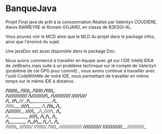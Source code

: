 # BanqueJava
Projet Final java de prêt à la consommation
Réalisé par Valentyn COUDIERE, Alexis BARREYRE et Romain GOJARD, en classe de B3ESGI-AL.

Vous pouvez voir le MCD ainsi que le MLD du projet dans le package infos, ainsi que l'énoncé du sujet.

Une javaDoc est aussi disponible dans le package Doc.

Nous avons commencé à travailler en équipe avec git sur l'IDE Intellij IDEA de JetBrains mais suite à un problème technique sur le compte de Valentyn (problème de clé GPG pour commit) , nous avons continué à travailler avec l'outil CodeWithMe de notre IDE, nous permettant de travailler en même temps sur le même IDE à distance.



__/\\\\\\\\\\\\\\\_        _____/\\\\\\\\\\\___        _____/\\\\\\\\\\\\_        __/\\\\\\\\\\\_        
 _\/\\\///////////__        ___/\\\/////////\\\_        ___/\\\//////////__        _\/////\\\///__       
  _\/\\\_____________        __\//\\\______\///__        __/\\\_____________        _____\/\\\_____      
   _\/\\\\\\\\\\\_____        ___\////\\\_________        _\/\\\____/\\\\\\\_        _____\/\\\_____     
    _\/\\\///////______        ______\////\\\______        _\/\\\___\/////\\\_        _____\/\\\_____    
     _\/\\\_____________        _________\////\\\___        _\/\\\_______\/\\\_        _____\/\\\_____   
      _\/\\\_____________        __/\\\______\//\\\__        _\/\\\_______\/\\\_        _____\/\\\_____  
       _\/\\\\\\\\\\\\\\\_        _\///\\\\\\\\\\\/___        _\//\\\\\\\\\\\\/__        __/\\\\\\\\\\\_
        _\///////////////__        ___\///////////_____        __\////////////____        _\///////////__



